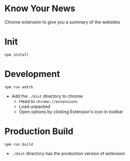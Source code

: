 # Know Your News
Chrome extension to give you a summary of the websites 

# Init
```
npm install
```

# Development
```
npm run watch
```

- Add the `./dist` directory to chrome
    - Head to `chrome://extensions`
    - Load unpacked
    - Open options by clicking Extension's icon in toolbar

# Production Build
```
npm run build
```

- `./dist` directory has the production version of extension

